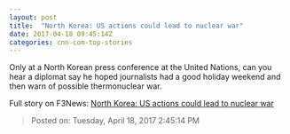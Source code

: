 ```yaml
---
layout: post
title:  "North Korea: US actions could lead to nuclear war"
date: 2017-04-18 09:45:14Z
categories: cnn-com-top-stories
---
```


Only at a North Korean press conference at the United Nations, can you hear a diplomat say he hoped journalists had a good holiday weekend and then warn of possible thermonuclear war.


Full story on F3News: [North Korea: US actions could lead to nuclear war](http://www.f3nws.com/n/WnxWyC)

> Posted on: Tuesday, April 18, 2017 2:45:14 PM
